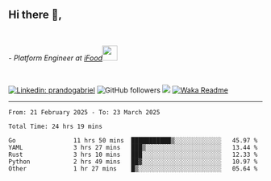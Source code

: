<h2>Hi there  👋,</h2> </br>

<p><em>- Platform Engineer at <a href="https://www.ifood.com.br/">iFood</a><img src="https://media.giphy.com/media/WUlplcMpOCEmTGBtBW/giphy.gif" width="30"> 
</em></p></br>


[![Linkedin: prandogabriel](https://img.shields.io/badge/-prandogabriel-blue?style=flat-square&logo=Linkedin&logoColor=white&link=https://www.linkedin.com/in/prandogabriel/)](https://www.linkedin.com/in/prandogabriel)
![GitHub followers](https://img.shields.io/github/followers/prandogabriel?label=Follow&style=social)
![](https://visitor-badge.glitch.me/badge?page_id=prandogabriel.prandogabriel)
[![Waka Readme](https://github.com/prandogabriel/prandogabriel/actions/workflows/update-stats.yml.yml/badge.svg)](https://github.com/prandogabriel/prandogabriel/actions/workflows/update-stats.yml.yml)

---

<!--START_SECTION:waka-->

```golang
From: 21 February 2025 - To: 23 March 2025

Total Time: 24 hrs 19 mins

Go                11 hrs 50 mins  ███████████▒░░░░░░░░░░░░░   45.97 %
YAML              3 hrs 27 mins   ███▒░░░░░░░░░░░░░░░░░░░░░   13.44 %
Rust              3 hrs 10 mins   ███░░░░░░░░░░░░░░░░░░░░░░   12.33 %
Python            2 hrs 49 mins   ██▓░░░░░░░░░░░░░░░░░░░░░░   10.97 %
Other             1 hr 27 mins    █▒░░░░░░░░░░░░░░░░░░░░░░░   05.64 %
```

<!--END_SECTION:waka-->

